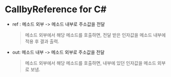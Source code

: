 # CallbyReference for C#

- ref : 메소드 외부 -> 메소드 내부로 주소값을 전달

  > 메소드 외부에서 해당 메소드를 호출하면, 전달 받은 인자값을 메소드 내부에 적용 후 결과 출력. 

- out: 메소드 내부 -> 메소드 외부로 주소값을 전달

  > 메소드 외부에서 해당 메소드를 호출하면, 내부에 있던 인자값을 메소드 외부로 보냄.